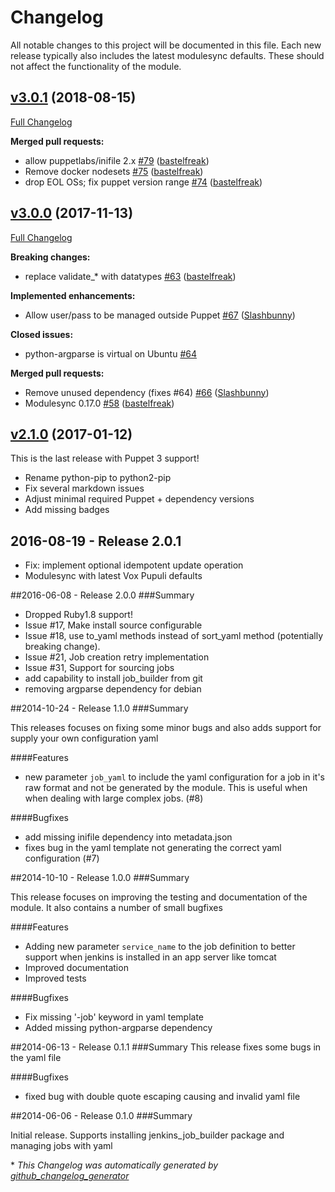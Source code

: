 # Changelog

All notable changes to this project will be documented in this file.
Each new release typically also includes the latest modulesync defaults.
These should not affect the functionality of the module.

## [v3.0.1](https://github.com/voxpupuli/puppet-jenkins_job_builder/tree/v3.0.1) (2018-08-15)

[Full Changelog](https://github.com/voxpupuli/puppet-jenkins_job_builder/compare/v3.0.0...v3.0.1)

**Merged pull requests:**

- allow puppetlabs/inifile 2.x [\#79](https://github.com/voxpupuli/puppet-jenkins_job_builder/pull/79) ([bastelfreak](https://github.com/bastelfreak))
- Remove docker nodesets [\#75](https://github.com/voxpupuli/puppet-jenkins_job_builder/pull/75) ([bastelfreak](https://github.com/bastelfreak))
- drop EOL OSs; fix puppet version range [\#74](https://github.com/voxpupuli/puppet-jenkins_job_builder/pull/74) ([bastelfreak](https://github.com/bastelfreak))

## [v3.0.0](https://github.com/voxpupuli/puppet-jenkins_job_builder/tree/v3.0.0) (2017-11-13)

[Full Changelog](https://github.com/voxpupuli/puppet-jenkins_job_builder/compare/v2.1.0...v3.0.0)

**Breaking changes:**

- replace validate\_\* with datatypes [\#63](https://github.com/voxpupuli/puppet-jenkins_job_builder/pull/63) ([bastelfreak](https://github.com/bastelfreak))

**Implemented enhancements:**

- Allow user/pass to be managed outside Puppet [\#67](https://github.com/voxpupuli/puppet-jenkins_job_builder/pull/67) ([Slashbunny](https://github.com/Slashbunny))

**Closed issues:**

- python-argparse is virtual on Ubuntu [\#64](https://github.com/voxpupuli/puppet-jenkins_job_builder/issues/64)

**Merged pull requests:**

- Remove unused dependency \(fixes \#64\) [\#66](https://github.com/voxpupuli/puppet-jenkins_job_builder/pull/66) ([Slashbunny](https://github.com/Slashbunny))
- Modulesync 0.17.0 [\#58](https://github.com/voxpupuli/puppet-jenkins_job_builder/pull/58) ([bastelfreak](https://github.com/bastelfreak))

## [v2.1.0](https://github.com/voxpupuli/puppet-jenkins_job_builder/tree/v2.1.0) (2017-01-12)

This is the last release with Puppet 3 support!
- Rename python-pip to python2-pip
- Fix several markdown issues
- Adjust minimal required Puppet + dependency versions
- Add missing badges

## 2016-08-19 - Release 2.0.1
  - Fix:  implement optional idempotent update operation
  - Modulesync with latest Vox Pupuli defaults


##2016-06-08 - Release 2.0.0
###Summary

  - Dropped Ruby1.8 support!
  - Issue #17, Make install source configurable
  - Issue #18, use to_yaml methods instead of sort_yaml method (potentially breaking change).
  - Issue #21, Job creation retry implementation
  - Issue #31, Support for sourcing jobs
  - add capability to install job_builder from git
  - removing argparse dependency for debian


##2014-10-24 - Release 1.1.0
###Summary

  This releases focuses on fixing some minor bugs and also adds support for supply your own configuration yaml

####Features

  - new parameter `job_yaml` to include the yaml configuration for a job in it's raw format and not be generated
  by the module. This is useful when when dealing with large complex jobs. (#8)

####Bugfixes

  - add missing inifile dependency into metadata.json
  - fixes bug in the yaml template not generating the correct yaml configuration (#7)


##2014-10-10 - Release 1.0.0
###Summary

  This release focuses on improving the testing and documentation of the module. It also contains a number of small bugfixes

####Features
 - Adding new parameter `service_name` to the job definition to better support when jenkins is installed in an app server like tomcat
 - Improved documentation
 - Improved tests

####Bugfixes
 - Fix missing '-job' keyword in yaml template
 - Added missing python-argparse dependency


##2014-06-13 - Release 0.1.1
###Summary
  This release fixes some bugs in the yaml file

####Bugfixes

- fixed bug with double quote escaping causing and invalid yaml file


##2014-06-06 - Release 0.1.0
###Summary

  Initial release. Supports installing jenkins_job_builder package and managing jobs with yaml


\* *This Changelog was automatically generated by [github_changelog_generator](https://github.com/github-changelog-generator/github-changelog-generator)*
